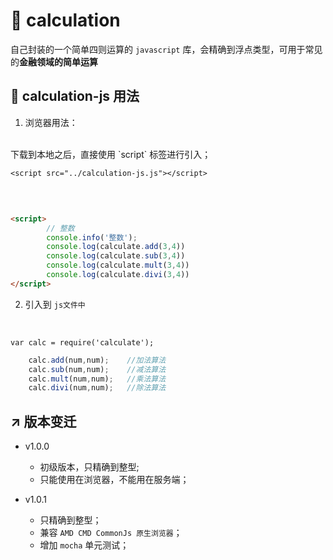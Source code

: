 # 🐝 calculation
自己封装的一个简单四则运算的 `javascript` 库，会精确到浮点类型，可用于常见的**金融领域的简单运算**

## 🎒 calculation-js 用法

1. 浏览器用法：
<br>
下载到本地之后，直接使用 `script` 标签进行引入；

 `<script src="../calculation-js.js"></script>`

<br>

```html

<script>
        // 整数
        console.info('整数');
        console.log(calculate.add(3,4))
        console.log(calculate.sub(3,4))
        console.log(calculate.mult(3,4))
        console.log(calculate.divi(3,4))
</script>

```

2. 引入到 `js文件中`
<br>

 `var calc = require('calculate');`

```js
    calc.add(num,num);    //加法算法
    calc.sub(num,num);    //减法算法
    calc.mult(num,num);   //乘法算法
    calc.divi(num,num);   //除法算法
``` 



## ↗️ 版本变迁
- v1.0.0 
    + 初级版本，只精确到整型;
    + 只能使用在浏览器，不能用在服务端；

- v1.0.1
    + 只精确到整型；
    + 兼容 `AMD CMD CommonJs 原生浏览器`；
    + 增加 `mocha` 单元测试；

